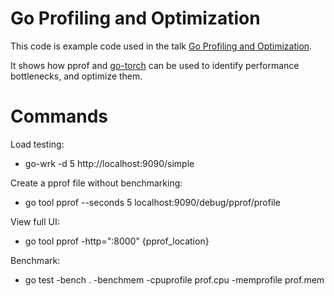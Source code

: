 # Go Profiling and Optimization

This code is example code used in the talk [Go Profiling and Optimization](https://docs.google.com/presentation/d/1n6bse0JifemG7yve0Bb0ZAC-IWhTQjCNAclblnn2ANY/edit#slide=id.g3a3e2af65_029).

It shows how pprof and [go-torch](https://github.com/uber/go-torch) can be
used to identify performance bottlenecks, and optimize them.


# Commands

Load testing: 
- go-wrk -d 5 http://localhost:9090/simple

Create a pprof file without benchmarking:
- go tool pprof --seconds 5 localhost:9090/debug/pprof/profile

View full UI:
- go tool pprof -http=":8000" {pprof_location}

Benchmark:
- go test -bench . -benchmem -cpuprofile prof.cpu -memprofile prof.mem